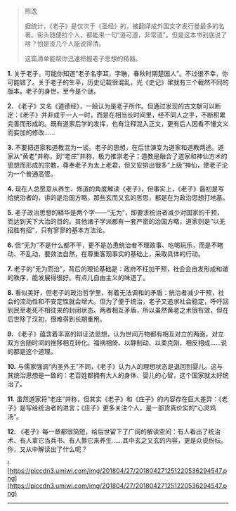 > 熊逸
> 
> 据统计，《老子》是仅次于《圣经》的，被翻译成外国文字发行量最多的名著。街头随便拉个人，都能来一句“道可道，非常道”。但是这本书到底说了啥？怕是没几个人能说得清。
> 
> 这篇清单能帮你迅速把握老子思想的精髓。

 **1.** 关于老子，可能你知道“老子名李耳，字聃，春秋时期楚国人”。不过很不幸，你可能错了。关于老子的生平，历史记载很混乱，光《史记》里就有三个截然不同的版本。老子的身世，至今是个谜。

 **2.** 《老子》又名《道德经》，一般认为是老子所作。但通过发现的古文献可以断定：《老子》并非成于一人一时，而是在相当长时间里，经不同人之手，不断积累完善而形成的。既有道家后学的发挥，也有注释混入正文，更有后人因看不懂文义而妄加的修改……

 **3.** 不要把道家和道教混为一谈。老子的思想，在后世演变为道家和道教两途。道家从“黄老”并称，到“老庄”并称，极力推崇老子；道教是融合了道家和神仙方术的思想而形成的宗教，尊奉老子为太上老君，但又安排出很多“上级”神仙，使老子沦为一个普通高管。

 **4.** 现在人总愿意从养生、修道的角度解读《老子》，但事实上，《老子》最初是写给统治者的，讲的是治国方略。那些玄而又玄的哲思，都是在为政治思想打地基。

 **5.** 老子政治思想的精华是两个字——“无为”，即要求统治者减少对国家的干预，而达到天下大治的目的。其他诸子学派都有一套严密的治国方略，道家则是“以无招胜有招”，只有寥寥的基本方法论。

 **6.** 但“无为”不是什么都不干，更不是怂恿统治者不理政事、吃喝玩乐，而是不瞎动、不乱动，要效法自然，在尊重客观事实的基础上，采取具体的行动。

 **7.** 老子的“无为而治”，背后的理论基础是：政府不枉加干预，社会会自发形成和谐的秩序，能发展得很好。有点儿自由主义的味道了。

 **8.** 看似美好，但老子的政治哲学里，有着无法调和的矛盾：统治者减少干预，社会的流动性和不安定性就会增大。但为了便于统治，老子又追求社会稳定，呼吁回到民至老死不相往来的封闭状态。两者相互矛盾，所以虽然黄老之术很有效，但在后世除了汉初，很难得到长期重用。

 **9.** 《老子》蕴含着丰富的辩证法思想，认为世间万物都有相互对立的两面，对立双方会随时间的推移相互转化。福祸相倚、以静制动、以柔克刚、相反相成……说的都是这个道理。

 **10.** 与儒家强调“内圣外王”不同，《老子》认为人的理想状态是退回到婴儿。这与其统治思想是一致的：老百姓都拥有大人的身体、婴儿的心智，这个国家就太好统治了。

 **11.** 虽然道家将“老庄”并称，但其实《老子》和《庄子》的内容存在巨大差异：《老子》是写给统治者的进言；《庄子》更多关注个人，是一部货真价实的“心灵鸡汤”。

 **12.** 《老子》每一章都很简短，给后世留下了广阔的解读空间：有人看出了统治术、有人拿它当兵书、有人靠它来养生……其中玄之又玄的内容，更是众说纷纭。你，又从中解读出了什么呢？

![https://piccdn3.umiwi.com/img/201804/27/201804271251220536294547.png](https://piccdn3.umiwi.com/img/201804/27/201804271251220536294547.png)

---
